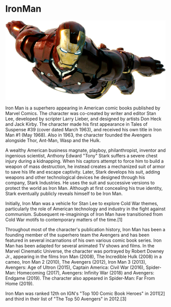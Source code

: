 # IronMan
![ironman should be here](..\static\images\ironman.png)

Iron Man is a superhero appearing in American comic books published by Marvel Comics. The character was co-created by writer and editor Stan Lee, developed by scripter Larry Lieber, and designed by artists Don Heck and Jack Kirby. The character made his first appearance in Tales of Suspense #39 (cover dated March 1963), and received his own title in Iron Man #1 (May 1968). Also in 1963, the character founded the Avengers alongside Thor, Ant-Man, Wasp and the Hulk.

A wealthy American business magnate, playboy, philanthropist, inventor and ingenious scientist, Anthony Edward "Tony" Stark suffers a severe chest injury during a kidnapping. When his captors attempt to force him to build a weapon of mass destruction, he instead creates a mechanized suit of armor to save his life and escape captivity. Later, Stark develops his suit, adding weapons and other technological devices he designed through his company, Stark Industries. He uses the suit and successive versions to protect the world as Iron Man. Although at first concealing his true identity, Stark eventually publicly reveals himself to be Iron Man.

Initially, Iron Man was a vehicle for Stan Lee to explore Cold War themes, particularly the role of American technology and industry in the fight against communism. Subsequent re-imaginings of Iron Man have transitioned from Cold War motifs to contemporary matters of the time.[1]

Throughout most of the character's publication history, Iron Man has been a founding member of the superhero team the Avengers and has been featured in several incarnations of his own various comic book series. Iron Man has been adapted for several animated TV shows and films. In the Marvel Cinematic Universe, the character was portrayed by Robert Downey Jr., appearing in the films Iron Man (2008), The Incredible Hulk (2008) in a cameo, Iron Man 2 (2010), The Avengers (2012), Iron Man 3 (2013), Avengers: Age of Ultron (2015), Captain America: Civil War (2016), Spider-Man: Homecoming (2017), Avengers: Infinity War (2018) and Avengers: Endgame (2019). The character also appeared in Spider-Man: Far From Home (2019).

Iron Man was ranked 12th on IGN's "Top 100 Comic Book Heroes" in 2011[2] and third in their list of "The Top 50 Avengers" in 2012.[3]